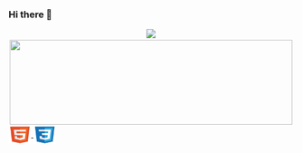 ### Hi there 👋

<div align="center">
  <a href="https://github.com/luancerqueira1">
  <img height="150em" src="https://github-readme-stats.vercel.app/api?username=luancerqueira1&show_icons=true&theme=dracula&include_all_commits=true&count_private=true"/>
  <img height="150em" width="500"src="https://github-readme-stats.vercel.app/api/top-langs/?username=luancerqueira1&layout=compact&langs_count=7&theme=dracula"/>
</div>
  <img align="center" alt="Rafa-HTML" height="30" width="40" src="https://raw.githubusercontent.com/devicons/devicon/master/icons/html5/html5-original.svg">
  <img align="center" alt="Rafa-CSS" height="30" width="40" src="https://raw.githubusercontent.com/devicons/devicon/master/icons/css3/css3-original.svg">
  
  ##
